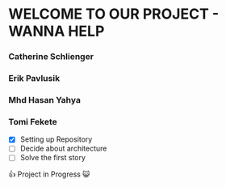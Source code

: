 # WELCOME TO OUR PROJECT - WANNA HELP

### Catherine Schlienger
### Erik Pavlusik
### Mhd Hasan Yahya
### Tomi Fekete


- [x] Setting up Repository
- [ ] Decide about architecture
- [ ] Solve the first story

:+1: Project in Progress  :smiley_cat:
